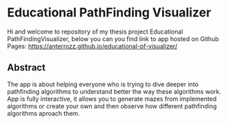# Educational PathFinding Visualizer
Hi and welcome to repository of my thesis project Educational PathFindingVisualizer, below you can you find link to app hosted on Github Pages:
https://anterrozz.github.io/educational-pf-visualizer/

## Abstract

The app is about helping everyone who is trying to dive deeper into pathfinding algorithms to understand better the way these algorithms work. App is fully interactive, it allows you to generate mazes from implemented algorithms or create your own and then observe how different pathfinding algorithms aproach them. 
